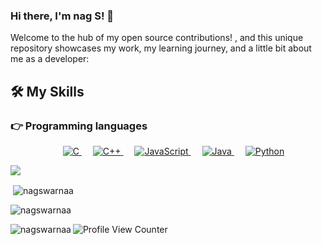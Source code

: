 ### Hi there, I'm nag S!  👋

Welcome to the hub of my open source contributions! , and this unique repository showcases my work, my learning journey, and a little bit about me as a developer:

<!-- - 🔭 I’m currently working on **[Your Current Project]**.
- 🌱 I’m currently learning **[Topic or Tool You're Learning]**.
- 👯 I’m looking to collaborate on **[Type of Projects You're Looking to Collaborate on]**.
- 🤔 I’m looking for help with **[What You Need Help With]**.
- 💬 Ask me about **[Topics You're Comfortable Answering About]**.
- 📫 How to reach me: **[Your Email or Another Way to Reach You]**.
- 😄 Pronouns: **[Your Pronouns]**.
- ⚡ Fun fact: **[A Fun Fact About You]**. -->
## 🛠️ My Skills

### 👉 Programming languages

<p align="center"> 
  &emsp; 
  <a href="https://www.cprogramming.com/" target="_blank"> 
    <img alt="C" src="https://img.shields.io/badge/C%20-%232370ED.svg?style=plastic&logo=c&logoColor=white">
  </a> 
  &emsp;
  <a href="https://www.w3schools.com/cpp/" target="_blank"> 
    <img alt="C++" src="https://img.shields.io/badge/C++%20-%2300599C.svg?style=plastic&logo=c%2B%2B&logoColor=white">
  </a> 
  &emsp;
  <a href="https://developer.mozilla.org/en-US/docs/Web/JavaScript" target="_blank"> 
     <img alt="JavaScript" src="https://img.shields.io/badge/JavaScript%20-%23F7DF1E.svg?style=plastic&logo=javascript&logoColor=black">
   </a>
  &emsp;
  <a href="https://www.java.com" target="_blank"> 
    <img alt="Java" src="https://img.shields.io/badge/Java-%23007396.svg?style=plastic&logo=java&logoColor=white">
  </a>
  &emsp;
   <a href="https://www.python.org" target="_blank">
    <img alt="Python" src="https://img.shields.io/badge/Python%20-%2314354C.svg?style=plastic&logo=python&logoColor=white">
  </a>
</p>

![](https://leetcard.jacoblin.cool/nagarajuswarna5?theme=unicorn)
<p>&nbsp;<img align="center" src="https://github-readme-stats.vercel.app/api?username=nagswarnaa&theme=algolia&show_icons=true&locale=en" alt="nagswarnaa" /></p>

<p><img align="center" src="https://github-readme-streak-stats.herokuapp.com/?user=nagswarnaa&theme=algolia" alt="nagswarnaa" /></p>

<p><img align="left" src="https://github-readme-stats.vercel.app/api/top-langs?username=nagswarnaa&theme=algolia&show_icons=true&locale=en&layout=compact" alt="nagswarnaa" /></p>

![Profile View Counter](https://komarev.com/ghpvc/?username=nagswarnaa&color=brightgreen)
